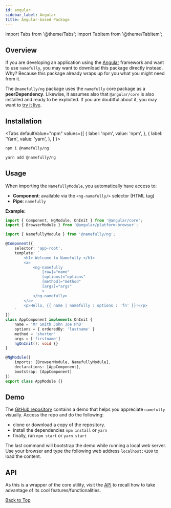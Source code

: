 ```yaml
---
id: angular
sidebar_label: Angular
title: Angular-based Package
---
```


import Tabs from '@theme/Tabs';
import TabItem from '@theme/TabItem';

## Overview

If you are developing an application using the [Angular](https://angular.io)
framework and want to use `namefully`, you may want to download this package directly
instead. Why? Because this package already wraps up for you what you might
need from it.

The `@namefully/ng` package uses the `namefully` core package as a **peerDependency**.
Likewise, it assumes also that `@angular/core` is also installed and ready to be
exploited. If you are doubtful about it, you may want to
[try it live](https://stackblitz.com/edit/namefully-ng).

## Installation

<Tabs
defaultValue="npm"
values={[
{ label: 'npm', value: 'npm', },
{ label: 'Yarn', value: 'yarn', },
]
}>
<TabItem
    value="npm">

```sh
npm i @namefully/ng
```

</TabItem>
<TabItem value="yarn"
>

```sh
yarn add @namefully/ng
```

</TabItem>
</Tabs>

## Usage

When importing the `NamefullyModule`, you automatically have access to:

- **Component**: available via the `<ng-namefully/>` selector (HTML tag)
- **Pipe**: `namefully`

**Example:**

```ts
import { Component, NgModule, OnInit } from '@angular/core';
import { BrowserModule } from '@angular/platform-browser';

import { NamefullyModule } from '@namefully/ng';

@Component({
    selector: 'app-root',
    template: `
        <h1> Welcome to Namefully </h1>
        <a>
            <ng-namefully
                [raw]="name"
                [options]="options"
                [method]="method"
                [args]="args"
                >
            </ng-namefully>
        </a>
        <p>Hello, {{ name | namefully : options : 'fn' }}!</p>
    `
})
class AppComponent implements OnInit {
    name = 'Mr Smith John Joe PhD'
    options = { orderedBy: 'lastname' }
    method = 'shorten'
    args = ['firstname']
    ngOnInit(): void {}
}

@NgModule({
    imports: [BrowserModule, NamefullyModule],
    declarations: [AppComponent],
    bootstrap: [AppComponent]
})
export class AppModule {}
```

## Demo

The [GitHub repository](https://github.com/ralflorent/namefully-ng) contains a
demo that helps you appreciate `namefully` visually. Access the repo and do the
following:

- clone or download a copy of the repository.
- install the dependencies `npm install` or `yarn`
- finally, run `npm start` or `yarn start`

The last command will bootstrap the demo while running a local web server. Use
your browser and type the following web address `localhost:4200` to load the
content.

## API

As this is a wrapper of the core utility, visit the [API](api) to recall how
to take advantage of its cool features/functionalities.

[Back to Top](#overview)
